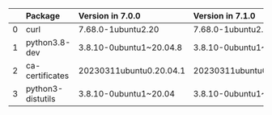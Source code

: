 <!-- markdown-link-check-disable -->

|    | Package           | Version in 7.0.0        | Version in 7.1.0        | Status   |
|---:|:------------------|:------------------------|:------------------------|:---------|
|  0 | curl              | 7.68.0-1ubuntu2.20      | 7.68.0-1ubuntu2.21      | UPDATED  |
|  1 | python3.8-dev     | 3.8.10-0ubuntu1~20.04.8 | 3.8.10-0ubuntu1~20.04.9 | UPDATED  |
|  2 | ca-certificates   | 20230311ubuntu0.20.04.1 | 20230311ubuntu0.20.04.1 |          |
|  3 | python3-distutils | 3.8.10-0ubuntu1~20.04   | 3.8.10-0ubuntu1~20.04   |          |